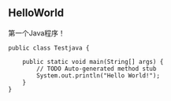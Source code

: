## HelloWorld
第一个Java程序！
```
public class Testjava {

	public static void main(String[] args) {
		// TODO Auto-generated method stub
		System.out.println("Hello World!");
	}
}
```
